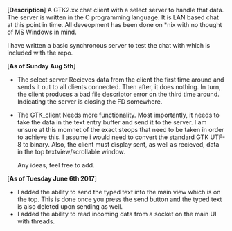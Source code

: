 [**Description**]
  A GTK2.xx chat client with a select server to handle that data. The server is written in the C programming language. It is LAN based chat at this point in time. All deveopment has been done on *nix with no thought of MS Windows in mind. 

  I have written a basic synchronous server to test the chat with which is included with the repo.

[**As of Sunday Aug 5th**]
- The select server
  Recieves data from the client the first time around and sends it out to all clients connected. Then after, it does nothing. In turn, the client produces a bad file descriptor error on the third time around. Indicating the server is closing the FD somewhere.

- The GTK_client
  Needs more functionality. Most importantly, it needs to take the data in the text entry buffer and send it to the server. I am unsure at this momnet of the exact steops that need to be taken in order to achieve this. I assume i would need to convert the standard GTK UTF-8 to binary. Also, the client must display sent, as well as recieved, data in the top textview/scrollable window. 

  Any ideas, feel free to add. 

[**As of Tuesday June 6th 2017**]
- I added the ability to send the typed text into the main view which is on the top. This is done once you press the send button and the typed text is also deleted upon sending as well.
- I added the ability to read incoming data from a socket on the main UI with threads.
